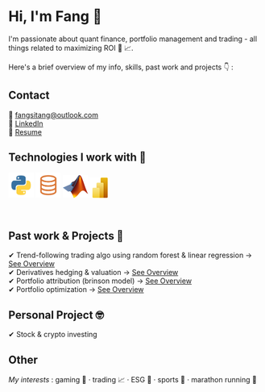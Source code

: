 # Hi, I'm Fang 👋
I'm passionate about quant finance, portfolio management and trading - all things related to maximizing ROI 🫡 📈.

Here's a brief overview of my info, skills, past work and projects 👇 :

## Contact

📩 fangsitang@outlook.com\
👤 <a href="https://www.linkedin.com/in/fangsitang" target="_blank">LinkedIn</a> \
📄 [Resume](https://github.com/fangsitang/fangsitang/blob/90ac00e61ca0eda6a9a461fa4a7281a599d8e9b9/images/resume.pdf)

## Technologies I work with 🔧

<p>
  <img src="images/logo_python.jpg" alt="Python" width="50" height="50">
  <img src="images/logo_slq.png" alt="SQL" width="50" height="50">
  <img src="images/logo_matlab.png" alt="Matlab" width="50" height="45">
  <img src="images/logo_powerbi.png" alt="Power BI" width="40" height="40">
</p>
<br>

## Past work & Projects 🚀

✔ Trend-following trading algo using random forest & linear regression → [See Overview](https://github.com/fangsitang/Trading-Algo-Random-Forest)\
✔ Derivatives hedging & valuation → [See Overview](https://github.com/fangsitang/derivatives)\
✔ Portfolio attribution (brinson model) → [See Overview](https://github.com/fangsitang/portfolio_performance)\
✔ Portfolio optimization → [See Overview](https://github.com/fangsitang/portfolio_optimization)
  
## Personal Project 🤓

✔ Stock & crypto investing 

## Other
*My interests* : gaming 👾 · trading 📈 · ESG 🌱 · sports 🏀 · marathon running 👟
